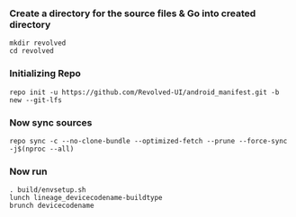 ### Create a directory for the source files & Go into created directory
```
mkdir revolved
cd revolved
```
### Initializing Repo
```
repo init -u https://github.com/Revolved-UI/android_manifest.git -b new --git-lfs
```

### Now sync sources
```
repo sync -c --no-clone-bundle --optimized-fetch --prune --force-sync -j$(nproc --all)
```

### Now run
```
. build/envsetup.sh
lunch lineage_devicecodename-buildtype
brunch devicecodename
```
